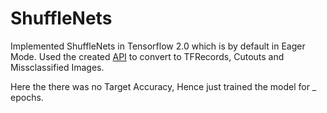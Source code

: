 # ShuffleNets

Implemented ShuffleNets in Tensorflow 2.0 which is by default in Eager Mode. 
Used the created [API](https://github.com/prateekgulati/rgApi) to convert to TFRecords, Cutouts and Missclassified Images. 

Here the there was no Target Accuracy, Hence just trained the model for _ epochs.
